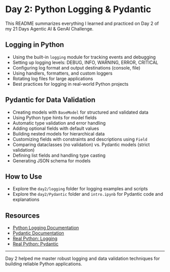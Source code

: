 # Day 2: Python Logging & Pydantic

This README summarizes everything I learned and practiced on Day 2 of my 21 Days Agentic AI & GenAI Challenge.

## Logging in Python
- Using the built-in `logging` module for tracking events and debugging
- Setting up logging levels: DEBUG, INFO, WARNING, ERROR, CRITICAL
- Configuring log format and output destinations (console, file)
- Using handlers, formatters, and custom loggers
- Rotating log files for large applications
- Best practices for logging in real-world Python projects

## Pydantic for Data Validation
- Creating models with `BaseModel` for structured and validated data
- Using Python type hints for model fields
- Automatic type validation and error handling
- Adding optional fields with default values
- Building nested models for hierarchical data
- Customizing fields with constraints and descriptions using `Field`
- Comparing dataclasses (no validation) vs. Pydantic models (strict validation)
- Defining list fields and handling type casting
- Generating JSON schema for models

## How to Use
- Explore the `day2/logging` folder for logging examples and scripts
- Explore the `day2/Pydantic` folder and `intro.ipynb` for Pydantic code and explanations

## Resources
- [Python Logging Documentation](https://docs.python.org/3/library/logging.html)
- [Pydantic Documentation](https://docs.pydantic.dev/latest/)
- [Real Python: Logging](https://realpython.com/python-logging/)
- [Real Python: Pydantic](https://realpython.com/python-data-classes/#pydantic-data-validation)

---

Day 2 helped me master robust logging and data validation techniques for building reliable Python applications.
